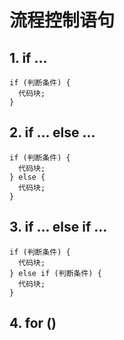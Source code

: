 # 流程控制语句

## 1. if ...
```
if (判断条件) {
  代码块;
}
```
 ## 2. if ... else ...
```
if (判断条件) {
  代码块;
} else {
  代码块;
}
```
## 3. if ... else if ... 
```
if (判断条件) {
  代码块;
} else if (判断条件) {
  代码块;
}
```
## 4. for ()

<!--stackedit_data:
eyJoaXN0b3J5IjpbLTk4OTMzOTg5MiwtNjEwOTc2MV19
-->